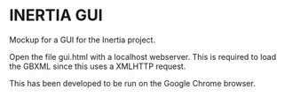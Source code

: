 INERTIA GUI
===========

Mockup for a GUI for the Inertia project.

Open the file gui.html with a localhost webserver. This is required to load the GBXML since this uses a XMLHTTP request.

This has been developed to be run on the Google Chrome browser.
